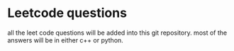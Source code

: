 # Leetcode questions

all the leet code questions will be added into this git repository. most of the answers will be in either c++ or python.

